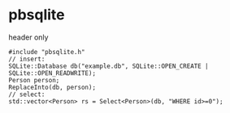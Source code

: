 # pbsqlite
header only

    #include "pbsqlite.h"
    // insert:
    SQLite::Database db("example.db", SQLite::OPEN_CREATE | SQLite::OPEN_READWRITE);
    Person person;
    ReplaceInto(db, person);
    // select:
    std::vector<Person> rs = Select<Person>(db, "WHERE id>=0");
